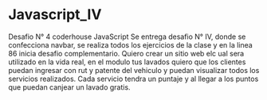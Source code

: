 # Javascript_IV
Desafio N° 4 coderhouse JavaScript
Se entrega desafio N° IV, donde se confecciona navbar, se realiza todos los ejercicios de la clase y en la linea 86 inicia desafio complementario.
Quiero crear un sitio web elc ual sera utilizado en la vida real, en el modulo tus lavados quiero que los clientes puedan ingresar con rut y patente del vehiculo y puedan visualizar todos los servicios realizados. Cada servicio tendra un puntaje y al llegar a los  puntos que puedan canjear un lavado gratis.
